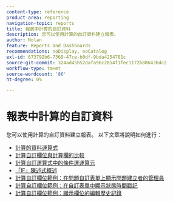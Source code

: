 ```yaml
---
content-type: reference
product-area: reporting
navigation-topic: reports
title: 報表中計算的自訂資料
description: 您可以使用計算的自訂資料建立報表。
author: Nolan
feature: Reports and Dashboards
recommendations: noDisplay, noCatalog
exl-id: 673792b6-7369-47ce-b0df-9bda4254781c
source-git-commit: 324ad45b52dafa96c2854f1fec1172b88643bdc2
workflow-type: tm+mt
source-wordcount: '86'
ht-degree: 0%

---
```


# 報表中計算的自訂資料

您可以使用計算的自訂資料建立報表。 以下文章將說明如何進行：

* [計算的資料運算式](../../../reports-and-dashboards/reports/calc-cstm-data-reports/calculated-data-expressions.md)
* [計算自訂欄位與計算欄的比較](../../../reports-and-dashboards/reports/calc-cstm-data-reports/calculated-custom-fields-calculated-columns.md)
* [計算自訂運算式中的條件運運算元](../../../reports-and-dashboards/reports/calc-cstm-data-reports/condition-operators-calculated-custom-expressions.md)
* [「IF」陳述式概述](../../../reports-and-dashboards/reports/calc-cstm-data-reports/if-statements-overview.md)
* [計算自訂欄位範例：在問題自訂表單上顯示問題建立者的管理員](../../../reports-and-dashboards/reports/calc-cstm-data-reports/custom-field-manager-issue-creator-on-issue-form.md)
* [計算自訂欄位範例：在自訂表單中顯示狀態時間戳記](../../../reports-and-dashboards/reports/calc-cstm-data-reports/example-status-timestamp-in-calculated-field.md)
* [計算自訂欄位範例：顯示欄位的編輯歷史記錄](../../../reports-and-dashboards/reports/calc-cstm-data-reports/calculated-field-example-edit-history-of-another-field.md)
  <!--outdated: * [Basic Report Creation Program for the new Workfront experience](https://one.workfront.com/s/basic-report-creation-program)-->
